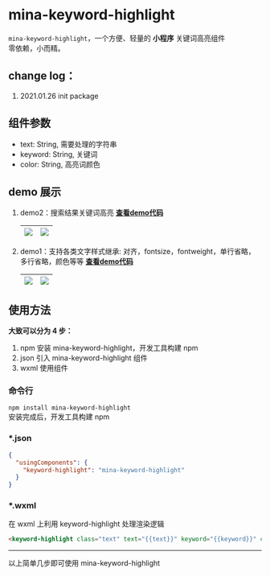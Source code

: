 # mina-keyword-highlight

`mina-keyword-highlight`，一个方便、轻量的 **小程序** 关键词高亮组件  
零依赖，小而精。

## change log：

1. 2021.01.26 init package

## 组件参数

- text: String, 需要处理的字符串
- keyword: String, 关键词
- color: String, 高亮词颜色

## demo 展示

1. demo2：搜索结果关键词高亮 [__查看demo代码__](https://github.com/Yrobot/mina-tools-client/tree/master/miniprogram/pages/mina-keyword-highlight/demo2)    

   | ![ ](https://tva1.sinaimg.cn/large/008eGmZEgy1gnoqdetcndg308c0a47bw.gif) | ![ ](https://mmbiz.qpic.cn/mmbiz_png/Z3Bib6gP5N9ibyQgr7hsqOibictmPGkKZA9alaXkECHoFZGuGuVdicaHWM9TQgOTIFJ2BOYYSnzOGlUbLOnCmrJI5Fg/0?wx_fmt=png) |
   | -------------------------------------------------------------------------- | -------------------------------------------------------------------------------------------------------- |
   
   
2. demo1：支持各类文字样式继承: 对齐，fontsize，fontweight，单行省略，多行省略，颜色等等 [__查看demo代码__](https://github.com/Yrobot/mina-tools-client/tree/master/miniprogram/pages/mina-keyword-highlight/demo1)   

   | ![](https://636f-could-test-1258393788.tcb.qcloud.la/README/mina-keyword-highlight-demo1.jpeg) | ![](https://636f-could-test-1258393788.tcb.qcloud.la/QRCode/pages-mina-keyword-highlight-demo1-index_qrcode%3D1.jpg) |
   | -------------------------------------------------------------------------- | -------------------------------------------------------------------------------------------------------- |

## 使用方法

**大致可以分为 4 步：**

1. npm 安装 mina-keyword-highlight，开发工具构建 npm
2. json 引入 mina-keyword-highlight 组件
3. wxml 使用组件

### 命令行

`npm install mina-keyword-highlight `  
安装完成后，开发工具构建 npm

### \*.json

```json
{
  "usingComponents": {
    "keyword-highlight": "mina-keyword-highlight"
  }
}
```

### \*.wxml

在 wxml 上利用 keyword-highlight 处理渲染逻辑

```html
<keyword-highlight class="text" text="{{text}}" keyword="{{keyword}}" color="#FF4A56"> </keyword-highlight>
```

---

以上简单几步即可使用 mina-keyword-highlight
